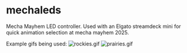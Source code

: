 # mechaleds


Mecha Mayhem LED controller. Used with an Elgato streamdeck mini for quick animation selection at mecha mayhem 2025.


Example gifs being used:
![rockies.gif](backend/public/rockies.gif)
![prairies.gif](backend/public/prairies.gif)


